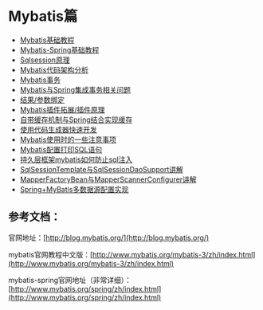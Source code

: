 # Mybatis篇

* [Mybatis基础教程](/mybatisji-chu-jiao-cheng.md) 
* [Mybatis-Spring基础教程](/mybatis-springji-chu-jiao-cheng.md) 
* [Sqlsession原理](/sqlsessionyuan-li.md) 
* [Mybatis代码架构分析](/mybatisdai-ma-jia-gou-fen-xi.md) 
* [Mybatis事务](/mybatisshi-wu.md) 
* [Mybatis与Spring集成事务相关问题](/mybatisyu-spring-ji-cheng-shi-wu-xiang-guan-wen-ti.md) 
* [结果/参数绑定](/jie-679c-can-shu-bang-ding.md) 
* [Mybatis插件拓展/插件原理](/mybatischa-jian-tuo-zhan.md) 
* [自带缓存机制与Spring结合实现缓存](/zi-dai-huan-cun-ji-zhi-yu-spring-jie-he-shi-xian-huan-cun.md) 
* [使用代码生成器快速开发](/shi-yong-dai-ma-sheng-cheng-qi-kuai-su-kai-fa.md) 
* [Mybatis使用时的一些注意事项](/mybatisshi-yong-shi-de-yi-xie-zhu-yi-shi-xiang.md) 
* [Mybatis配置打印SQL语句](/mybatispei-zhi-da-yin-sql-yu-ju.md) 
* [持久层框架mybatis如何防止sql注入](/chi-jiu-ceng-kuang-jia-mybatis-ru-he-fang-zhi-sql-zhu-ru.md) 
* [SqlSessionTemplate与SqlSessionDaoSupport讲解](/sqlsessiontemplateyu-sqlsessiondaosupport-jiang-jie.md) 
* [MapperFactoryBean与MapperScannerConfigurer讲解](/mapperfactorybeanyu-mapperscannerconfigurer-jiang-jie.md) 
* [Spring+MyBatis多数据源配置实现](/spring+mybatisduo-shu-ju-yuan-pei-zhi-shi-xian.md) 

## 参考文档：

官网地址：[http://blog.mybatis.org/](http://blog.mybatis.org/)

mybatis官网教程中文版：[http://www.mybatis.org/mybatis-3/zh/index.html](http://www.mybatis.org/mybatis-3/zh/index.html)  

mybatis-spring官网地址（非常详细）：[http://www.mybatis.org/spring/zh/index.html](http://www.mybatis.org/spring/zh/index.html)

